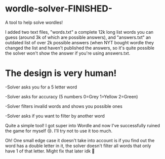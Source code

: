 # wordle-solver-FINISHED-
A tool to help solve wordles!

I added two text files, "words.txt" a complete 12k long list words you can guess (around 3k of which are possible answers), and "answers.txt" an outdated list of over 2k possible answers (when NYT bought wordle they changed the list and haven't published the answers, so it's quite possible the solver won't show the answer if you're using answers.txt.

# The design is very human!  
  -Solver asks you for a 5 letter word
  
  -Solver asks for accuracy (5 numbers 0=Grey 1=Yellow 2=Green)
  
  -Solver filters invalid words and shows you possible ones
  
  -Solver asks if you want to filter by another word

Quite a simple tool! I got super into Wordle and now I've successfully ruined the game for myself 😢. I'll try not to use it too much.

Oh! One small edge case it doesn't take into account is if you find out the word has a double letter in it, the solver doesn't filter all words that only have 1 of that letter. Might fix that later idk 🤷
